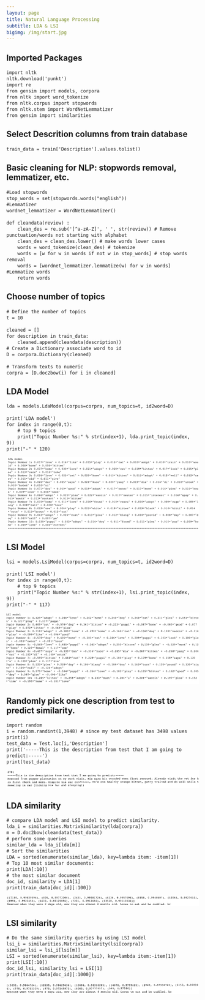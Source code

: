 ```yaml
---
layout: page
title: Natural Language Processing
subtitle: LDA & LSI
bigimg: /img/start.jpg
---
```

## Imported Packages
```
import nltk
nltk.download('punkt')
import re
from gensim import models, corpora
from nltk import word_tokenize
from nltk.corpus import stopwords
from nltk.stem import WordNetLemmatizer
from gensim import similarities
```

## Select Descrition columns from train database
```
train_data = train['Description'].values.tolist()
```

## Basic cleaning for NLP: stopwords removal, lemmatizer, etc.
```
#Load stopwords
stop_words = set(stopwords.words("english"))
#Lemmatizer
wordnet_lemmatizer = WordNetLemmatizer()

def cleandata(review) :
    clean_des = re.sub('[^a-zA-Z]', ' ', str(review)) # Remove punctuation/words not starting with alphabet
    clean_des = clean_des.lower() # make words lower cases
    words = word_tokenize(clean_des) # tokenize
    words = [w for w in words if not w in stop_words] # stop words removal
    words = [wordnet_lemmatizer.lemmatize(w) for w in words] #Lemmatize words
    return words
```

## Choose number of topics
```
# Define the number of topics
t = 10

cleaned = []
for description in train_data:
    cleaned.append(cleandata(description))
# Create a Dictionary associate word to id
D = corpora.Dictionary(cleaned)

# Transform texts to numeric
corpra = [D.doc2bow(i) for i in cleaned]
```

## LDA Model
```
lda = models.LdaModel(corpus=corpra, num_topics=t, id2word=D)

print('LDA model')
for index in range(0,t):
    # top 9 topics
    print("Topic Number %s:" % str(index+1), lda.print_topic(index, 9))
print("-" * 120)
```

![LDA screen shot](/img/lda.png)

## LSI Model
```
lsi = models.LsiModel(corpus=corpra, num_topics=t, id2word=D)

print('LSI model')
for index in range(0,t):
    # top 9 topics
    print("Topic Number %s:" % str(index+1), lsi.print_topic(index, 9))
print("-" * 117)
```

![LSI screen shot](/img/lsi.png)

## Randomly pick one description from test to predict similarity.
```
import random
i = random.randint(1,3948) # since my test dataset has 3498 values 
print(i)
test_data = Test.loc[i,'Description']
print('-----This is the description from test that I am going to predict:-----')
print(test_data)
```

![random description selection](/img/random-select.png)

## LDA similarity
```
# compare LDA model and LSI model to predict similarity.
lda_i = similarities.MatrixSimilarity(lda[corpra])
m = D.doc2bow(cleandata(test_data))
# perform some queries
similar_lda = lda_i[lda[m]]
# Sort the similarities
LDA = sorted(enumerate(similar_lda), key=lambda item: -item[1])
# Top 10 most similar documents:
print(LDA[:10])
# the most similar document
doc_id, similarity = LDA[1]
print(train_data[doc_id][:100])
```

![LDA similarity compare screen shot](/img/lda-similar.png)

## LSI similarity
```
# Do the same similarity queries by using LSI model
lsi_i = similarities.MatrixSimilarity(lsi[corpra])
similar_lsi = lsi_i[lsi[m]]
LSI = sorted(enumerate(similar_lsi), key=lambda item:-item[1])
print(LSI[:10])
doc_id_lsi, similarity_lsi = LSI[1]
print(train_data[doc_id][:1000])
```

![LSI similarity compare screen shot](/img/lsi-similar.png)
